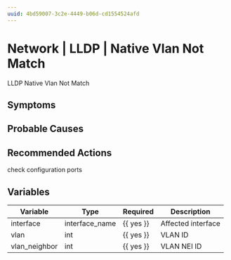 ```yaml
---
uuid: 4bd59007-3c2e-4449-b06d-cd1554524afd
---
```

# Network | LLDP | Native Vlan Not Match

LLDP Native Vlan Not Match

## Symptoms

## Probable Causes

 

## Recommended Actions

check configuration ports

## Variables

Variable | Type | Required | Description
--- | --- | --- | ---
interface | interface_name | {{ yes }} | Affected interface
vlan | int | {{ yes }} | VLAN ID
vlan_neighbor | int | {{ yes }} | VLAN NEI ID
